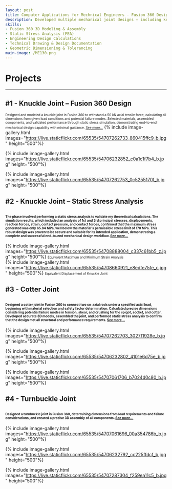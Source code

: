 ```yaml
---
layout: post
title: Computer Applications for Mechnical Engineers - Fusion 360 Design & Simulation Projects
description: Developed multiple mechanical joint designs — including knuckle, cotter, and turnbuckle joints — using Fusion 360 for 3D modeling, assembly, and static stress analysis. Projects required independent engineering calculations, material selection, and performance validation, strengthening my skills in turning design requirements into manufacturable CAD models and professional technical documentation.
skills: 
- Fusion 360 3D Modeling & Assembly
- Static Stress Analysis (FEA)
- Engineering Design Calculations
- Technical Drawing & Design Documentation
- Geometric Dimensioning & Tolerancing
main-image: /ME130.png
---
```

# Projects
---
## #1 - Knuckle Joint – Fusion 360 Design
<span style="font-size: 10px">Designed and modeled a knuckle joint in Fusion 360 to withstand a 50 kN axial tensile force, calculating all dimensions from given load conditions and potential failure modes. Selected materials, assembled components, and validated performance through static stress simulation, demonstrating end-to-end mechanical design capability with minimal guidance. [See more...](https://drive.google.com/file/d/1vu8ckg3GdZofH_R-nQB4spf6LS_5lrgl/view?usp=drive_link)</span>
{% include image-gallery.html 
images="https://live.staticflickr.com/65535/54707262733_860415ffc9_b.jpg" height="500"%}
 
{% include image-gallery.html 
images="https://live.staticflickr.com/65535/54706232852_c0a1c1f7b4_b.jpg" height="500"%}
 
{% include image-gallery.html 
images="https://live.staticflickr.com/65535/54707262753_0c5255170f_b.jpg" height="500"%} 

## #2 - Knuckle Joint – Static Stress Analysis
<span style="font-size: 10px">The phase involved performing a static stress analysis to validate my theoretical calculations. The simulation results, which included an analysis of 1st and 3rd principal stresses, displacements, reaction forces, strain, contact pressure, and contact forces, confirmed that the maximum stress generated was only 65.84 MPa, well below the material's permissible stress limit of 170 MPa. This robust design was proven to be secure and suitable for its intended application, demonstrating a complete and successful end-to-end mechanical design workflow. [See more...](https://drive.google.com/file/d/1mkbLmihwcIqNAtFICupIGswilzbRc74K/view?usp=drive_link)</span>  
---
{% include image-gallery.html 
images="https://live.staticflickr.com/65535/54708888004_c337c61bb5_z.jpg" height="500"%}
<span style="font-size: 10px">Equivalent Maximum and Minimum Strain Analysis</span>  
{% include image-gallery.html 
images="https://live.staticflickr.com/65535/54708660921_e8edfe75fe_c.jpg" height="500"%}
<span style="font-size: 10px">Equivalent Displacement of Knuckle Joint</span>  
 
## #3 - Cotter Joint
<span style="font-size: 10px">Designed a cotter joint in Fusion 360 to connect two co-axial rods under a specified axial load, beginning with material selection and safety factor determination. Calculated precise dimensions considering potential failure modes in tension, shear, and crushing for the spigot, socket, and cotter. Developed accurate 3D models, assembled the joint, and performed static stress analysis to confirm that the design met all structural and performance requirements. [See more...](https://drive.google.com/file/d/18SwnWHMv8mUiOJn_5vl2xSnoHUMH_nj_/view?usp=drive_link)</span>
---
{% include image-gallery.html 
images="https://live.staticflickr.com/65535/54707262703_3027f1928e_b.jpg" height="500"%}
  
{% include image-gallery.html 
images="https://live.staticflickr.com/65535/54706232802_4101e6d75e_b.jpg" height="500"%}
  
{% include image-gallery.html 
images="https://live.staticflickr.com/65535/54707061706_b7024d0c80_b.jpg" height="500"%}


## #4 - Turnbuckle Joint
<span style="font-size: 10px">Designed a turnbuckle joint in Fusion 360, determining dimensions from load requirements and failure considerations, and created a precise 3D assembly of all components. [See more...](https://drive.google.com/file/d/1FzSQAzPtcVOvXRUYpW4FB_oOYwm7yII5/view?usp=drive_link)</span> 
---
{% include image-gallery.html 
images="https://live.staticflickr.com/65535/54707061696_00a354786b_b.jpg" height="500"%}
 
{% include image-gallery.html 
images="https://live.staticflickr.com/65535/54706232792_cc225ffdcf_b.jpg" height="500"%}

{% include image-gallery.html 
images="https://live.staticflickr.com/65535/54707287304_f259ea11c5_b.jpg" height="500"%}

